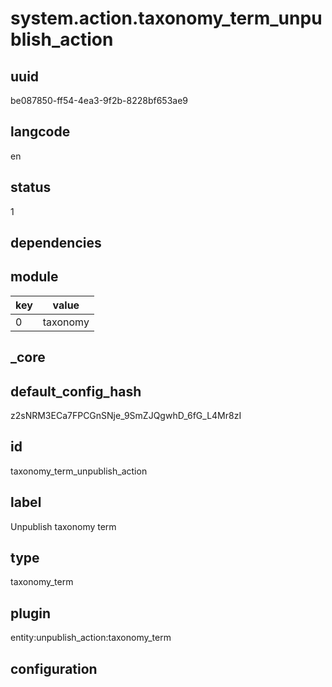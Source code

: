 # system.action.taxonomy_term_unpublish_action

## uuid
be087850-ff54-4ea3-9f2b-8228bf653ae9

## langcode
en

## status
1

## dependencies

## module
|key|value|
|-|-|
|0|taxonomy|


## _core

## default_config_hash
z2sNRM3ECa7FPCGnSNje_9SmZJQgwhD_6fG_L4Mr8zI

## id
taxonomy_term_unpublish_action

## label
Unpublish taxonomy term

## type
taxonomy_term

## plugin
entity:unpublish_action:taxonomy_term

## configuration

